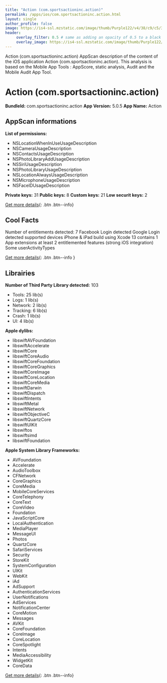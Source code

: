 ```yaml
---
title: "Action (com.sportsactioninc.action)"
permalink: /apps/ios/com.sportsactioninc.action.html
layout: single
author_profile: false
image: https://is4-ssl.mzstatic.com/image/thumb/Purple122/v4/38/c9/c5/38c9c525-b5fc-4a4c-2a88-35465f4bbf82/AppIcon-0-0-1x_U007emarketing-0-0-0-7-0-0-sRGB-0-0-0-GLES2_U002c0-512MB-85-220-0-0.png/512x512bb.jpg
header: 
     overlay_filter: 0.5 # same as adding an opacity of 0.5 to a black background
     overlay_image: https://is4-ssl.mzstatic.com/image/thumb/Purple122/v4/38/c9/c5/38c9c525-b5fc-4a4c-2a88-35465f4bbf82/AppIcon-0-0-1x_U007emarketing-0-0-0-7-0-0-sRGB-0-0-0-GLES2_U002c0-512MB-85-220-0-0.png/512x512bb.jpg
---
```

Action (com.sportsactioninc.action) AppScan description of the content of the iOS application Action (com.sportsactioninc.action). This analysis is based on the Mobile App Tools : AppScore, static analysis, Audit and the Mobile Audit App Tool.

# Action (com.sportsactioninc.action)

**BundleId:** com.sportsactioninc.action
**App Version:** 5.0.5
**App Name:** Action


## AppScan informations 

**List of permissions:** 
- NSLocationWhenInUseUsageDescription
- NSCameraUsageDescription
- NSContactsUsageDescription
- NSPhotoLibraryAddUsageDescription
- NSSiriUsageDescription
- NSPhotoLibraryUsageDescription
- NSLocationAlwaysUsageDescription
- NSMicrophoneUsageDescription
- NSFaceIDUsageDescription
  
  
**Private keys:** 31
**Public keys:** 8
**Custom keys:** 21
**Low securit keys:** 2
  
[Get more details](/pricing.html){: .btn .btn--info}

## Cool Facts

Number of entitlements detected: 7
Facebook Login detected
Google Login detected
supported devices iPhone & iPad
build using Xcode 13
contains 1 App extensions
at least 2 entitlemented features (strong iOS integration)
Some userActivityTypes
  
[Get more details](/pricing.html){: .btn .btn--info }

## Librairies 
**Number of Third Party Library detected:** 103
- Tools: 25 lib(s)
- Logs: 1 lib(s)
- Network: 2 lib(s)
- Tracking: 6 lib(s)
- Crash: 1 lib(s)
- UI: 4 lib(s)


**Apple dylibs:**
- libswiftAVFoundation
- libswiftAccelerate
- libswiftCore
- libswiftCoreAudio
- libswiftCoreFoundation
- libswiftCoreGraphics
- libswiftCoreImage
- libswiftCoreLocation
- libswiftCoreMedia
- libswiftDarwin
- libswiftDispatch
- libswiftIntents
- libswiftMetal
- libswiftNetwork
- libswiftObjectiveC
- libswiftQuartzCore
- libswiftUIKit
- libswiftos
- libswiftsimd
- libswiftFoundation


**Apple System Library Frameworks:**
- AVFoundation
- Accelerate
- AudioToolbox
- CFNetwork
- CoreGraphics
- CoreMedia
- MobileCoreServices
- CoreTelephony
- CoreText
- CoreVideo
- Foundation
- JavaScriptCore
- LocalAuthentication
- MediaPlayer
- MessageUI
- Photos
- QuartzCore
- SafariServices
- Security
- StoreKit
- SystemConfiguration
- UIKit
- WebKit
- iAd
- AdSupport
- AuthenticationServices
- UserNotifications
- AdServices
- NotificationCenter
- CoreMotion
- Messages
- AVKit
- CoreFoundation
- CoreImage
- CoreLocation
- CoreSpotlight
- Intents
- MediaAccessibility
- WidgetKit
- CoreData


  
[Get more details](/pricing.html){: .btn .btn--info}

